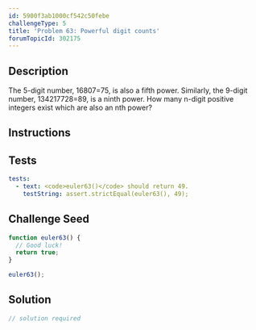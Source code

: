 ```yaml
---
id: 5900f3ab1000cf542c50febe
challengeType: 5
title: 'Problem 63: Powerful digit counts'
forumTopicId: 302175
---
```


## Description
<section id='description'>
The 5-digit number, 16807=75, is also a fifth power. Similarly, the 9-digit number, 134217728=89, is a ninth power.
How many n-digit positive integers exist which are also an nth power?
</section>

## Instructions
<section id='instructions'>

</section>

## Tests
<section id='tests'>

```yml
tests:
  - text: <code>euler63()</code> should return 49.
    testString: assert.strictEqual(euler63(), 49);

```

</section>

## Challenge Seed
<section id='challengeSeed'>

<div id='js-seed'>

```js
function euler63() {
  // Good luck!
  return true;
}

euler63();
```

</div>



</section>

## Solution
<section id='solution'>

```js
// solution required
```

</section>

